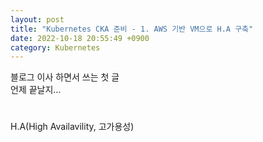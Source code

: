 ```yaml
---
layout: post
title: "Kubernetes CKA 준비 - 1. AWS 기반 VM으로 H.A 구축"
date: 2022-10-18 20:55:49 +0900
category: Kubernetes
---
```


블로그 이사 하면서 쓰는 첫 글  
언제 끝날지...
#
H.A(High Availavility, 고가용성)

